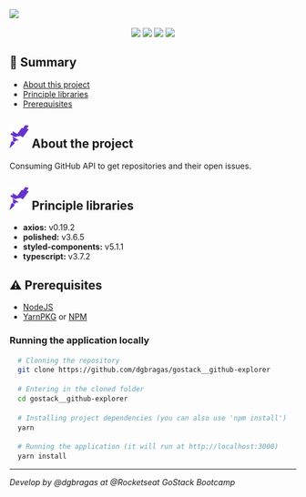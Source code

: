 ![](./docs/interface.gif)

<p align="center">
  <img src="https://img.shields.io/github/languages/count/dgbragas/gostack__github-explorer?style=for-the-badge" />
  <img src="https://img.shields.io/github/repo-size/dgbragas/gostack__github-explorer?style=for-the-badge" />
  <img src="http://img.shields.io/static/v1?label=Code%20Style&message=AirBnB&color=RED&style=for-the-badge" />
  <img src="http://img.shields.io/static/v1?label=STATUS&message=FINISHED&color=GREEN&style=for-the-badge"/>
</p>

## **:book: Summary**

- [About this project](#-about-the-project)
- [Principle libraries](#-principle-libraries)
- [Prerequisites](#warning-prerequisites)


## **<img src="./docs/rocket.svg"> About the project**

Consuming GitHub API to get repositories and their open issues.


## **<img src="./docs/rocket.svg"> Principle libraries**

- **axios:** v0.19.2
- **polished:** v3.6.5
- **styled-components:** v5.1.1
- **typescript:** v3.7.2


## **:warning: Prerequisites**

- <a href="https://nodejs.org/en/" target="_blank">NodeJS</a>
- <a href="https://yarnpkg.com/" target="_blank">YarnPKG</a> or <a href="https://www.npmjs.com/" target="_blank">NPM</a>


### Running the application locally

```bash
  # Clonning the repository
  git clone https://github.com/dgbragas/gostack__github-explorer

  # Entering in the cloned folder
  cd gostack__github-explorer

  # Installing project dependencies (you can also use 'npm install')
  yarn

  # Running the application (it will run at http://localhost:3000)
  yarn install
```

---

*Develop by @dgbragas at @Rocketseat GoStack Bootcamp*

